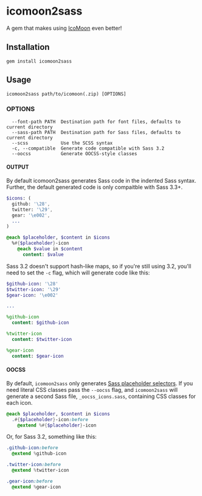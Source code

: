 # icomoon2sass

A gem that makes using [IcoMoon](http://icomoon.io) even better!

## Installation

`gem install icomoon2sass`

## Usage

`icomoon2sass path/to/icomoon(.zip) [OPTIONS]`


### OPTIONS
```
  --font-path PATH  Destination path for font files, defaults to current directory
  --sass-path PATH  Destination path for Sass files, defaults to current directory
  --scss            Use the SCSS syntax
  -c, --compatible  Generate code compatible with Sass 3.2
  --oocss           Generate OOCSS-style classes
```

#### OUTPUT
By default icomoon2sass generates Sass code in the indented Sass syntax. Further, the default generated code is only compaitble with Sass 3.3+.

```sass
$icons: (
  github: '\28',
  twitter: '\29',
  gear: '\e002',
  ...
)

@each $placeholder, $content in $icons
  %#{$placeholder}-icon
    @each $value in $content
      content: $value
```


Sass 3.2 doesn't support hash-like maps, so if you're still using 3.2, you'll need to set the `-c` flag, which will generate code like this:

```sass
$github-icon: '\28'
$twitter-icon: '\29'
$gear-icon: '\e002'

...

%github-icon
  content: $github-icon

%twitter-icon
  content: $twitter-icon

%gear-icon
  content: $gear-icon
```


#### OOCSS

By default, `icomoon2sass` only generates [Sass placeholder selectors](http://sass-lang.com/documentation/file.SASS_REFERENCE.html#placeholder_selectors_). If you need literal CSS classes pass the `--oocss` flag, and `icomoon2sass` will generate a second Sass file, `_oocss_icons.sass`, containing CSS classes for each icon.

```sass
@each $placeholder, $content in $icons
  .#{$placeholder}-icon:before
    @extend %#{$placeholder}-icon
```

Or, for Sass 3.2, something like this:

```sass
.github-icon:before
  @extend %github-icon

.twitter-icon:before
  @extend %twitter-icon

.gear-icon:before
  @extend %gear-icon
```

